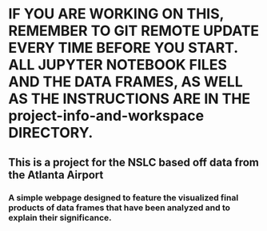 # IF YOU ARE WORKING ON THIS, REMEMBER TO GIT REMOTE UPDATE EVERY TIME BEFORE YOU START. ALL JUPYTER NOTEBOOK FILES AND THE DATA FRAMES, AS WELL AS THE INSTRUCTIONS ARE IN THE project-info-and-workspace DIRECTORY.

## This is a project for the NSLC based off data from the Atlanta Airport

### A simple webpage designed to feature the visualized final products of data frames that have been analyzed and to explain their significance.
